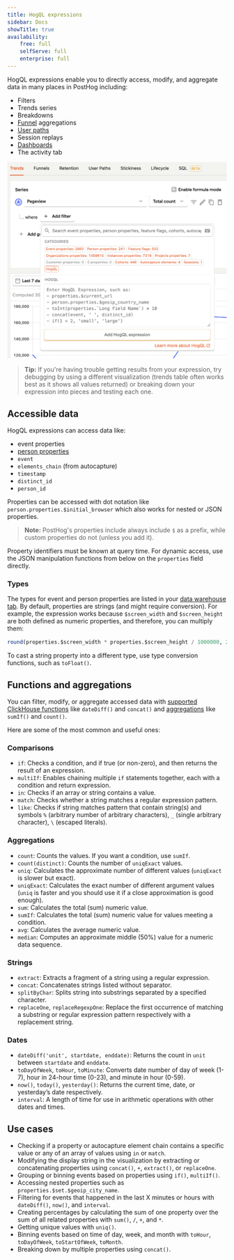 ```yaml
---
title: HogQL expressions
sidebar: Docs
showTitle: true
availability:
    free: full
    selfServe: full
    enterprise: full
---
```


HogQL expressions enable you to directly access, modify, and aggregate data in many places in PostHog including:

- Filters
- Trends series
- Breakdowns
- [Funnel](/docs/product-analytics/funnels) aggregations
- [User paths](/docs/product-analytics/paths)
- Session replays
- [Dashboards](/docs/product-analytics/dashboards)
- The activity tab

![HogQL trends breakdown filter](../../images/features/hogql/trends-breakdown.png)

> **Tip:** If you're having trouble getting results from your expression, try debugging by using a different visualization (trends table often works best as it shows all values returned) or breaking down your expression into pieces and testing each one.

## Accessible data

HogQL expressions can access data like:

- event properties
- [person properties](/docs/product-analytics/user-properties)
- `event`
- `elements_chain` (from autocapture)
- `timestamp`
- `distinct_id`
- `person_id`

Properties can be accessed with dot notation like `person.properties.$initial_browser` which also works for nested or JSON properties. 

> **Note:** PostHog's properties include always include `$` as a prefix, while custom properties do not (unless you add it).

Property identifiers must be known at query time. For dynamic access, use the JSON manipulation functions from below on the `properties` field directly.

### Types

The types for event and person properties are listed in your [data warehouse tab](https://us.posthog.com/data-warehouse). By default, properties are strings (and might require conversion). For example, the expression works because `$screen_width` and `$screen_height` are both defined as numeric properties, and therefore, you can multiply them:

```sql
round(properties.$screen_width * properties.$screen_height / 1000000, 2)
```

To cast a string property into a different type, use type conversion functions, such as `toFloat()`.

## Functions and aggregations

You can filter, modify, or aggregate accessed data with [supported ClickHouse functions](/docs/hogql/clickhouse-functions) like `dateDiff()` and `concat()` and [aggregations](/docs/hogql/aggregations) like `sumIf()` and `count()`.

Here are some of the most common and useful ones:

### Comparisons

- `if`: Checks a condition, and if true (or non-zero), and then returns the result of an expression.
- `multiIf`: Enables chaining multiple `if` statements together, each with a condition and return expression.
- `in`: Checks if an array or string contains a value.
- `match`: Checks whether a string matches a regular expression pattern.
- `like`: Checks if string matches pattern that contain string(s) and symbols `%` (arbitrary number of arbitrary characters), `_` (single arbitrary character), `\` (escaped literals).

### Aggregations

- `count`: Counts the values. If you want a condition, use `sumIf`.
- `count(distinct)`: Counts the number of `uniqExact` values.
- `uniq`: Calculates the approximate number of different values (`uniqExact` is slower but exact).
- `uniqExact`: Calculates the exact number of different argument values (`uniq` is faster and you should use it if a close approximation is good enough).
- `sum`: Calculates the total (sum) numeric value.
- `sumIf`: Calculates the total (sum) numeric value for values meeting a condition.
- `avg`: Calculates the average numeric value.
- `median`: Computes an approximate middle (50%) value for a numeric data sequence.

### Strings

- `extract`: Extracts a fragment of a string using a regular expression.
- `concat`: Concatenates strings listed without separator.
- `splitByChar`: Splits string into substrings separated by a specified character.
- `replaceOne`, `replaceRegexpOne`: Replace the first occurrence of matching a substring or regular expression pattern respectively with a replacement string.

### Dates

- `dateDiff('unit', startdate, enddate)`: Returns the count in `unit` between `startdate` and `enddate`.
- `toDayOfWeek`, `toHour`, `toMinute`: Converts date number of day of week (1-7), hour in 24-hour time (0-23), and minute in hour (0-59).
- `now()`, `today()`, `yesterday()`: Returns the current time, date, or yesterday’s date respectively.
- `interval`: A length of time for use in arithmetic operations with other dates and times.

## Use cases

- Checking if a property or autocapture element chain contains a specific value or any of an array of values using `in` or `match`.
- Modifying the display string in the visualization by extracting or concatenating properties using `concat()`, `+`, `extract()`, or `replaceOne`.
- Grouping or binning events based on properties using `if()`, `multiIf()`.
- Accessing nested properties such as `properties.$set.$geoip_city_name`.
- Filtering for events that happened in the last X minutes or hours with `dateDiff()`, `now()`, and `interval`.
- Creating percentages by calculating the sum of one property over the sum of all related properties with `sum()`, `/`, `+`, and `*`.
- Getting unique values with `uniq()`.
- Binning events based on time of day, week, and month with `toHour`, `toDayOfWeek`, `toStartOfWeek`, `toMonth`.
- Breaking down by multiple properties using `concat()`.